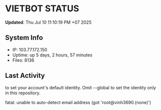 # VIETBOT STATUS
**Updated**: Thu Jul 10 11:10:19 PM +07 2025

## System Info
- IP: 103.77.172.150
- Uptime: up 5 days, 2 hours, 57 minutes
- Files: 8136

## Last Activity

to set your account's default identity.
Omit --global to set the identity only in this repository.

fatal: unable to auto-detect email address (got 'root@vinh3690.(none)')
